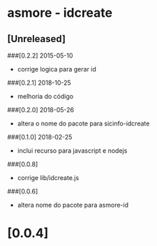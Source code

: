 # asmore - idcreate

## [Unreleased]

###[0.2.2] 2015-05-10
- corrige logica para gerar id

###[0.2.1] 2018-10-25 
- melhoria do código

###[0.2.0] 2018-05-26 
- altera o nome do pacote para sicinfo-idcreate

###[0.1.0] 2018-02-25 
- inclui recurso para javascript e nodejs

###[0.0.8]
- corrige lib/idcreate.js

###[0.0.6]
- altera nome do pacote para asmore-id

# [0.0.4]
